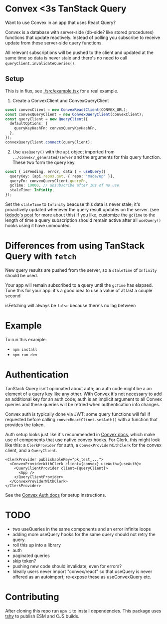 # Convex <3s TanStack Query

Want to use Convex in an app that uses React Query?

Convex is a database with server-side (db-side? like stored procedures) functions that update reactively.
Instead of polling you subscribe to receive update from these server-side query functions.

All relevant subscriptions will be pushed to the client and updated at the same time so data is never stale and there's no need to call `queryClient.invalidateQueries()`.

## Setup

This is in flux, see [./src/example.tsx](./src/example.tsx) for a real example.

1. Create a ConvexClient and ConvexQueryClient

```ts
const convexClient = new ConvexReactClient(CONVEX_URL);
const convexQueryClient = new ConvexQueryClient(convexClient);
const queryClient = new QueryClient({
  defaultOptions: {
    queryKeyHashFn: convexQueryKeyHashFn,
  },
});
convexQueryClient.connect(queryClient);
```

2. Use `useQuery()` with the `api` object imported from `../convex/_generated/server` and the arguments for this query function.
   These two form the query key.

```ts
const { isPending, error, data } = useQuery({
  queryKey: [api.repos.get, { repo: "made/up" }],
  queryFn: convexQueryClient.queryFn,
  gcTime: 10000, // unsubscribe after 10s of no use
  staleTime: Infinity,
});
```

Set the `staleTime` to `Infinity` beacuse this data is never stale; it's proactively updated whenever the query result updates on the server. (see [tkdodo's post](https://tkdodo.eu/blog/using-web-sockets-with-react-query#increasing-staletime)
for more about this)
If you like, customize the `gcTime` to the length of time a query subscription should remain active after all `useQuery()` hooks using it have unmounted.

# Differences from using TanStack Query with `fetch`

New query results are pushed from the server, so a `staleTime` of `Infinity` should be used.

Your app will remain subscribed to a query until the `gcTime` has elapsed. Tune this for your app: it's a good idea to
use a value of at last a couple second

isFetching will always be `false` because there's no lag between

# Example

To run this example:

- `npm install`
- `npm run dev`

# Authentication

TanStack Query isn't opionated about auth; an auth code might be a an element of a query key like any other.
With Convex it's not necessary to add an additional key for an auth code; auth is an implicit argument to all
Convex queries and these queries will be retried when authentication info changes.

Convex auth is typically done via JWT: some query functions will fail if requested before calling `convexReactClinet.setAuth()` with a function that
provides the token.

Auth setup looks just like it's recommended in [Convex docs](https://docs.convex.dev/auth), which make use of components that use native convex hooks.
For Clerk, this might look like this: a `ClerkProvider` for auth, a `ConvexProviderWithClerk` for the convex client, and a `QueryClient`.

```
<ClerkProvider publishableKey="pk_test_...">
  <ConvexProviderWithClerk client={convex} useAuth={useAuth}>
    <QueryClientProvider client={queryClient}>
      <App />
    </QueryClientProvider>
  </ConvexProviderWithClerk>
</ClerkProvider>
```

See the [Convex Auth docs](https://docs.convex.dev/auth) for setup instructions.

# TODO

- two useQueries in the same components and an error infinite loops
- adding more useQuery hooks for the same query should not retry the query.
- roll this up into a library
- auth
- paginated queries
- skip token?
- pushing new code should invalidate, even for errors?
- Ideally users never import "convex/react" so that useQuery is never offered as an autoimport;
  re-expose these as useConvexQuery etc.

# Contributing

After cloning this repo run `npm i` to install dependencies.
This package uses [tshy](https://github.com/isaacs/tshy) to publish ESM and CJS builds.
